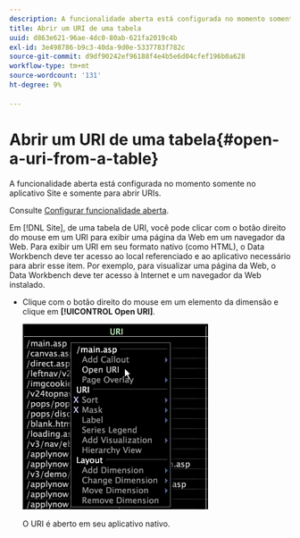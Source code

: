```yaml
---
description: A funcionalidade aberta está configurada no momento somente no aplicativo Site e somente para abrir URIs.
title: Abrir um URI de uma tabela
uuid: d863e621-96ae-4dc0-80ab-621fa2019c4b
exl-id: 3e498786-b9c3-40da-9d0e-5337783f782c
source-git-commit: d9df90242ef96188f4e4b5e6d04cfef196b0a628
workflow-type: tm+mt
source-wordcount: '131'
ht-degree: 9%

---
```


# Abrir um URI de uma tabela{#open-a-uri-from-a-table}

A funcionalidade aberta está configurada no momento somente no aplicativo Site e somente para abrir URIs.

Consulte [Configurar funcionalidade aberta](../../../../home/c-get-started/c-intf-anlys-ftrs/c-config-open-funct.md#concept-854e6dc8bef34e6aa4ccfb7a8929af4d).

Em [!DNL Site], de uma tabela de URI, você pode clicar com o botão direito do mouse em um URI para exibir uma página da Web em um navegador da Web. Para exibir um URI em seu formato nativo (como HTML), o Data Workbench deve ter acesso ao local referenciado e ao aplicativo necessário para abrir esse item. Por exemplo, para visualizar uma página da Web, o Data Workbench deve ter acesso à Internet e um navegador da Web instalado.

* Clique com o botão direito do mouse em um elemento da dimensão e clique em **[!UICONTROL Open URI]**.

   ![](assets/mnu_Table_OpenURI.png)

   O URI é aberto em seu aplicativo nativo.
